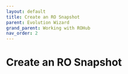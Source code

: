 ```yaml
---
layout: default
title: Create an RO Snapshot
parent: Evolution Wizard
grand_parent: Working with ROHub
nav_order: 2
---
```


# Create an RO Snapshot
